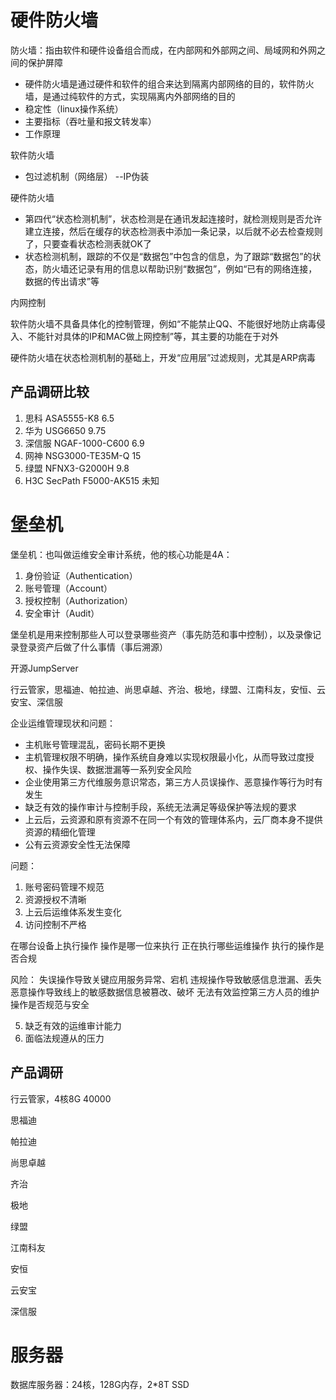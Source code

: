 # 硬件防火墙

防火墙：指由软件和硬件设备组合而成，在内部网和外部网之间、局域网和外网之间的保护屏障
-  硬件防火墙是通过硬件和软件的组合来达到隔离内部网络的目的，软件防火墙，是通过纯软件的方式，实现隔离内外部网络的目的
- 稳定性（linux操作系统）
- 主要指标（吞吐量和报文转发率）
- 工作原理

软件防火墙
- 包过滤机制（网络层） --IP伪装

硬件防火墙
- 第四代“状态检测机制”，状态检测是在通讯发起连接时，就检测规则是否允许建立连接，然后在缓存的状态检测表中添加一条记录，以后就不必去检查规则了，只要查看状态检测表就OK了
- 状态检测机制，跟踪的不仅是“数据包”中包含的信息，为了跟踪“数据包”的状态，防火墙还记录有用的信息以帮助识别“数据包”，例如“已有的网络连接，数据的传出请求”等

内网控制

软件防火墙不具备具体化的控制管理，例如“不能禁止QQ、不能很好地防止病毒侵入、不能针对具体的IP和MAC做上网控制”等，其主要的功能在于对外

硬件防火墙在状态检测机制的基础上，开发“应用层”过滤规则，尤其是ARP病毒

## 产品调研比较

1. 思科 ASA5555-K8 6.5
2. 华为 USG6650 9.75
3. 深信服 NGAF-1000-C600 6.9
4. 网神 NSG3000-TE35M-Q 15
5. 绿盟 NFNX3-G2000H 9.8
6. H3C SecPath F5000-AK515 未知

# 堡垒机

堡垒机：也叫做运维安全审计系统，他的核心功能是4A：
1. 身份验证（Authentication）
2. 账号管理（Account）
3. 授权控制（Authorization）
4. 安全审计（Audit）

堡垒机是用来控制那些人可以登录哪些资产（事先防范和事中控制），以及录像记录登录资产后做了什么事情（事后溯源）

开源JumpServer

行云管家，思福迪、帕拉迪、尚思卓越、齐治、极地，绿盟、江南科友，安恒、云安宝、深信服

企业运维管理现状和问题：
* 主机账号管理混乱，密码长期不更换
* 主机管理权限不明确，操作系统自身难以实现权限最小化，从而导致过度授权、操作失误、数据泄漏等一系列安全风险
* 企业使用第三方代维服务意识常态，第三方人员误操作、恶意操作等行为时有发生
* 缺乏有效的操作审计与控制手段，系统无法满足等级保护等法规的要求
* 上云后，云资源和原有资源不在同一个有效的管理体系内，云厂商本身不提供资源的精细化管理
* 公有云资源安全性无法保障

问题：
1. 账号密码管理不规范
2. 资源授权不清晰
3. 上云后运维体系发生变化
4. 访问控制不严格

在哪台设备上执行操作
操作是哪一位来执行
正在执行哪些运维操作
执行的操作是否合规

风险：
失误操作导致关键应用服务异常、宕机
违规操作导致敏感信息泄漏、丢失
恶意操作导致线上的敏感数据信息被篡改、破坏
无法有效监控第三方人员的维护操作是否规范与安全

5. 缺乏有效的运维审计能力
6. 面临法规遵从的压力

## 产品调研

行云管家，4核8G 40000

思福迪

帕拉迪

尚思卓越

齐治

极地

绿盟

江南科友

安恒

云安宝

深信服

# 服务器

数据库服务器：24核，128G内存，2*8T SSD

